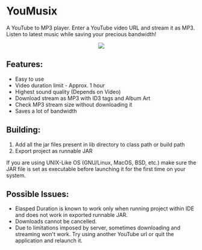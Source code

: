 # YouMusix
A YouTube to MP3 player. Enter a YouTube video URL and stream it as MP3. Listen to latest music while saving your precious bandwidth!

<p align="center">
  <img src="https://raw.githubusercontent.com/kvsjxd/YouMusix/gh-pages/images/Screenshot.png">
</p>

## Features:

* Easy to use
* Video duration limit - Approx. 1 hour
* Highest sound quality (Depends on Video)
* Download stream as MP3 with ID3 tags and Album Art
* Check MP3 stream size without downloading it
* Saves a lot of bandwidth

## Building:

1. Add all the jar files present in lib directory to class path or build path
2. Export project as runnable JAR

If you are using UNIX-Like OS (GNU/Linux, MacOS, BSD, etc.) make sure the JAR file is set as executable before launching it for the first time on your system.

## Possible Issues:

* Elasped Duration is known to work only when running project within IDE and does not work in exported runnable JAR.
* Downloads cannot be cancelled.
* Due to limitations imposed by server, sometimes downloading and streaming won't work. Try using another YouTube url or quit the application and relaunch it.

